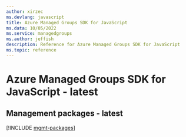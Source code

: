 ```yaml
---
author: xirzec
ms.devlang: javascript
title: Azure Managed Groups SDK for JavaScript
ms.data: 10/05/2022
ms.service: managedgroups
ms.author: jeffish
description: Reference for Azure Managed Groups SDK for JavaScript
ms.topic: reference
---
```

# Azure Managed Groups SDK for JavaScript - latest

## Management packages - latest
[!INCLUDE [mgmt-packages](managed-groups-mgmt-index.md)]